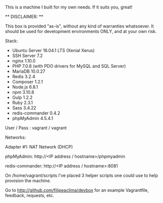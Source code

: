 This is a machine I built for my own needs. If it suits you, great!


** DISCLAIMER: **

This box is provided "as-is", without any kind of warranties whatsoever. It should be used for development environments ONLY, and at your own risk.

Stack:

- Ubuntu Server 16.04.1 LTS (Xenial Xerus)
- SSH Server 7.2
- nginx 1.10.0
- PHP 7.0.8 (with PDO drivers for MySQL and SQL Server)
- MariaDB 10.0.27
- Redis 3.2.4
- Composer 1.2.1
- Node.js 6.8.1
- npm 3.10.8
- Gulp 1.2.2
- Ruby 2.3.1
- Sass 3.4.22
- redis-commander 0.4.2
- phpMyAdmin 4.5.4.1

User / Pass : vagrant / vagrant

Networks:

Adapter #1: NAT Network (DHCP)

phpMyAdmin: http://\<IP address / hostname\>/phpmyadmin

redis-commander: http://\<IP address / hostname\>:8081

On /home/vagrant/scripts I've placed 3 helper scripts one could use to help provision the machine.

Go to http://github.com/filipeaclima/devbox for an example Vagrantfile, feedback, requests, etc.
